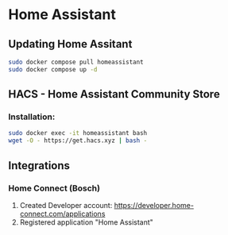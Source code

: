 # Home Assistant

## Updating Home Assitant

```sh
sudo docker compose pull homeassistant
sudo docker compose up -d
```

## HACS - Home Assistant Community Store

### Installation:

```sh
sudo docker exec -it homeassistant bash
wget -O - https://get.hacs.xyz | bash -
```

## Integrations

### Home Connect (Bosch)

1. Created Developer account: https://developer.home-connect.com/applications
2. Registered application "Home Assistant"

